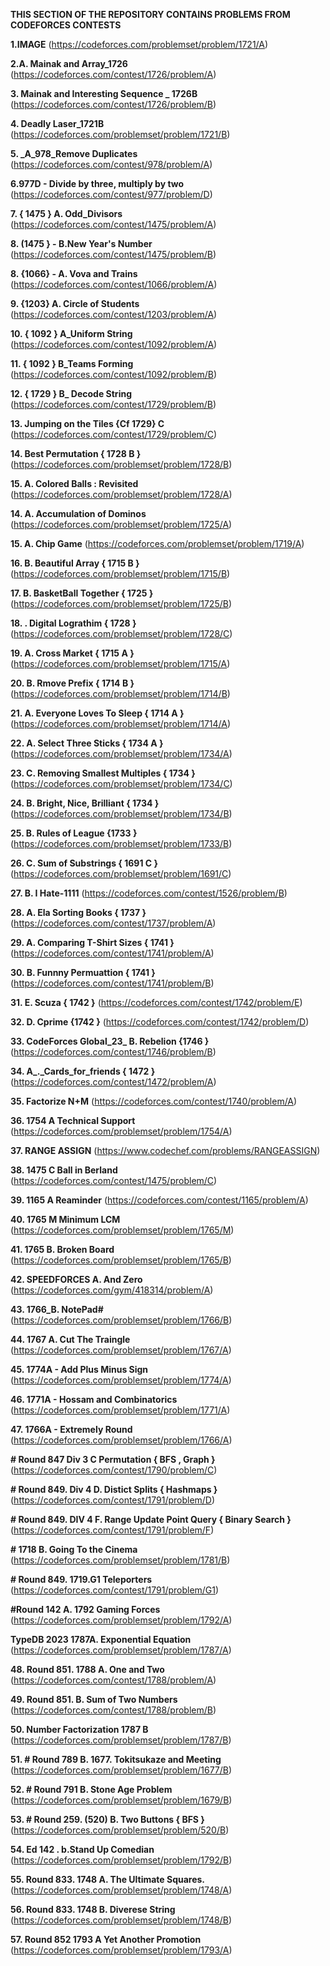 **THIS SECTION OF THE REPOSITORY CONTAINS PROBLEMS FROM CODEFORCES CONTESTS**

**1.IMAGE**
(https://codeforces.com/problemset/problem/1721/A)


**2.A. Mainak and Array_1726**
(https://codeforces.com/contest/1726/problem/A)


**3. Mainak and Interesting Sequence _ 1726B**
(https://codeforces.com/contest/1726/problem/B)


**4. Deadly Laser_1721B**
(https://codeforces.com/problemset/problem/1721/B)

**5. _A_978_Remove Duplicates**
(https://codeforces.com/contest/978/problem/A)

**6.977D - Divide by three, multiply by two**
(https://codeforces.com/contest/977/problem/D)

**7. { 1475 } A. Odd_Divisors**
(https://codeforces.com/contest/1475/problem/A)


**8.  (1475 } - B.New Year's Number**
(https://codeforces.com/contest/1475/problem/B)

**8. {1066} - A. Vova and Trains**
(https://codeforces.com/contest/1066/problem/A)


**9. {1203} A. Circle of Students**
(https://codeforces.com/contest/1203/problem/A)


**10. { 1092 } A_Uniform String**
(https://codeforces.com/contest/1092/problem/A)


**11. { 1092 } B_Teams Forming**
(https://codeforces.com/contest/1092/problem/B)


**12. { 1729 } B_ Decode String**
(https://codeforces.com/contest/1729/problem/B)


**13. Jumping on the Tiles {Cf 1729} C**
(https://codeforces.com/contest/1729/problem/C)


**14. Best Permutation { 1728  B }**
(https://codeforces.com/problemset/problem/1728/B)


**15.  A. Colored Balls : Revisited**
(https://codeforces.com/problemset/problem/1728/A)


**14.  A. Accumulation of Dominos**
(https://codeforces.com/problemset/problem/1725/A)

**15. A. Chip Game**
(https://codeforces.com/problemset/problem/1719/A)


**16. B. Beautiful Array { 1715 B }**
(https://codeforces.com/problemset/problem/1715/B)

**17. B. BasketBall Together { 1725 }**
(https://codeforces.com/problemset/problem/1725/B)

**18.   . Digital Lograthim { 1728 }**
(https://codeforces.com/problemset/problem/1728/C)

**19.  A. Cross Market { 1715 A }**
(https://codeforces.com/problemset/problem/1715/A)

**20.  B. Rmove Prefix { 1714 B }**
(https://codeforces.com/problemset/problem/1714/B)


**21.  A.  Everyone Loves To Sleep { 1714 A }**
(https://codeforces.com/problemset/problem/1714/A)

**22.  A.  Select Three Sticks { 1734 A }**
(https://codeforces.com/problemset/problem/1734/A)

**23.  C. Removing Smallest Multiples { 1734 }**
(https://codeforces.com/problemset/problem/1734/C)

**24.  B. Bright, Nice, Brilliant { 1734 }**
(https://codeforces.com/problemset/problem/1734/B)

**25. B. Rules of League {1733 }**
(https://codeforces.com/problemset/problem/1733/B)

**26. C. Sum of Substrings { 1691 C }**
(https://codeforces.com/problemset/problem/1691/C)

**27.  B. I Hate-1111**
(https://codeforces.com/contest/1526/problem/B)

**28.  A. Ela Sorting Books { 1737 }**
(https://codeforces.com/contest/1737/problem/A)

**29.    A. Comparing T-Shirt Sizes { 1741 }**
(https://codeforces.com/contest/1741/problem/A)


**30.    B. Funnny Permuattion { 1741 }**
(https://codeforces.com/contest/1741/problem/B)


**31.   E. Scuza { 1742 }**
(https://codeforces.com/contest/1742/problem/E)

**32.  D.  Cprime {1742 }**
(https://codeforces.com/contest/1742/problem/D)

**33.   CodeForces Global_23_ B. Rebelion {1746 }**
(https://codeforces.com/contest/1746/problem/B)


**34.  A_._Cards_for_friends { 1472 }**
(https://codeforces.com/contest/1472/problem/A)


**35.  Factorize N+M**
(https://codeforces.com/contest/1740/problem/A)


**36.   1754 A Technical Support**
(https://codeforces.com/problemset/problem/1754/A)

**37. RANGE ASSIGN**
(https://www.codechef.com/problems/RANGEASSIGN)

**38. 1475 C Ball in Berland**
(https://codeforces.com/contest/1475/problem/C)

**39. 1165 A Reaminder**
(https://codeforces.com/contest/1165/problem/A)


**40. 1765 M Minimum LCM**
(https://codeforces.com/problemset/problem/1765/M)


**41. 1765 B. Broken Board**
(https://codeforces.com/problemset/problem/1765/B)


**42.  SPEEDFORCES   A. And Zero**
(https://codeforces.com/gym/418314/problem/A)

**43. 1766_B. NotePad#**
(https://codeforces.com/problemset/problem/1766/B)

**44. 1767 A. Cut The Traingle**
(https://codeforces.com/problemset/problem/1767/A)

**45.  1774A - Add Plus Minus Sign**
(https://codeforces.com/problemset/problem/1774/A)

**46.  1771A - Hossam and Combinatorics**
(https://codeforces.com/problemset/problem/1771/A)

**47. 1766A - Extremely Round**
(https://codeforces.com/problemset/problem/1766/A)

**# Round 847 Div 3 C Permutation { BFS , Graph }**
(https://codeforces.com/contest/1790/problem/C)


**# Round 849. Div 4 D. Distict Splits { Hashmaps }**
(https://codeforces.com/contest/1791/problem/D)

**# Round 849. DIV 4 F. Range Update Point Query { Binary Search }**
(https://codeforces.com/contest/1791/problem/F)


**# 1718 B. Going To the Cinema**
(https://codeforces.com/problemset/problem/1781/B)


**# Round 849. 1719.G1 Teleporters**
(https://codeforces.com/contest/1791/problem/G1)

**#Round 142 A. 1792 Gaming Forces**
(https://codeforces.com/problemset/problem/1792/A)

**TypeDB 2023 1787A. Exponential Equation**
(https://codeforces.com/problemset/problem/1787/A)


**48. Round 851. 1788 A. One and Two**
(https://codeforces.com/contest/1788/problem/A)


**49. Round 851. B. Sum of Two Numbers**
(https://codeforces.com/contest/1788/problem/B)


**50. Number Factorization 1787 B**
(https://codeforces.com/problemset/problem/1787/B)


**51. # Round 789 B. 1677. Tokitsukaze and Meeting**
(https://codeforces.com/problemset/problem/1677/B)

**52. # Round 791 B. Stone Age Problem**
(https://codeforces.com/problemset/problem/1679/B)


**53.  # Round 259. (520) B. Two Buttons { BFS }**
(https://codeforces.com/problemset/problem/520/B)



**54.  Ed 142 . b.Stand Up Comedian**
(https://codeforces.com/problemset/problem/1792/B)


**55. Round 833. 1748 A. The Ultimate Squares.**
(https://codeforces.com/problemset/problem/1748/A)

**56. Round 833. 1748 B. Diverese String**
(https://codeforces.com/problemset/problem/1748/B)

**57. Round 852 1793 A Yet Another Promotion**
(https://codeforces.com/problemset/problem/1793/A)
